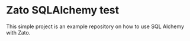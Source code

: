 # Zato SQLAlchemy test

This simple project is an example repository on how to use SQL Alchemy with Zato.
